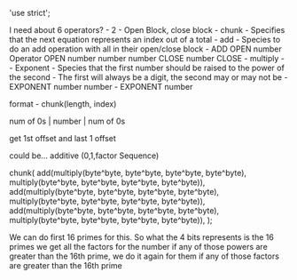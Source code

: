 'use strict';


  I need about 6 operators?
    - 2 - Open Block, close block
    - chunk - Specifies that the next equation represents an index out of a total
    - add - Species to do an add operation with all in their open/close block
      - ADD OPEN number Operator OPEN number number number CLOSE number CLOSE
    - multiply -
    - Exponent - Species that the first number should be raised to the power of the second
      - The first will always be a digit, the second may or may not be
      - EXPONENT number number
      - EXPONENT number

  format
    - chunk(length, index)

  num of 0s | number | num of 0s

  get 1st offset and last 1 offset

  could be...
  additive (0,1,factor Sequence)

chunk(
 add(multiply(byte^byte, byte^byte, byte^byte, byte^byte),  multiply(byte^byte, byte^byte, byte^byte, byte^byte)),
 add(multiply(byte^byte, byte^byte, byte^byte, byte^byte),  multiply(byte^byte, byte^byte, byte^byte, byte^byte)),
 add(multiply(byte^byte, byte^byte, byte^byte, byte^byte),  multiply(byte^byte, byte^byte, byte^byte, byte^byte)),
);


  We can do first 16 primes for this.
  So what the 4 bits represents is the 16 primes
  we get all the factors for the number
  if any of those powers are greater than the 16th prime, we do it again for them
  if any of those factors are greater than the 16th prime
